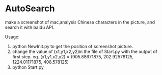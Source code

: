 # AutoSearch
make a screenshot of mac,analysis Chinese characters in the picture, and search it with baidu API.

Usage:
1. python NewInit.py 
   to get the position of screenshot picture.
2. change the value of (x1,y1,x2,y2)in the file of Start.py with the output of first step.
   eg. (x1,y1,x2,y2) = (905.88671875, 202.92578125, 1224.01171875, 408.578125)
3. python Start.py


